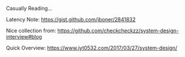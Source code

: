 
Casually Reading...

Latency Note:
https://gist.github.com/jboner/2841832

Nice collection from:
https://github.com/checkcheckzz/system-design-interview#blog

Quick Overview:
https://www.jyt0532.com/2017/03/27/system-design/

